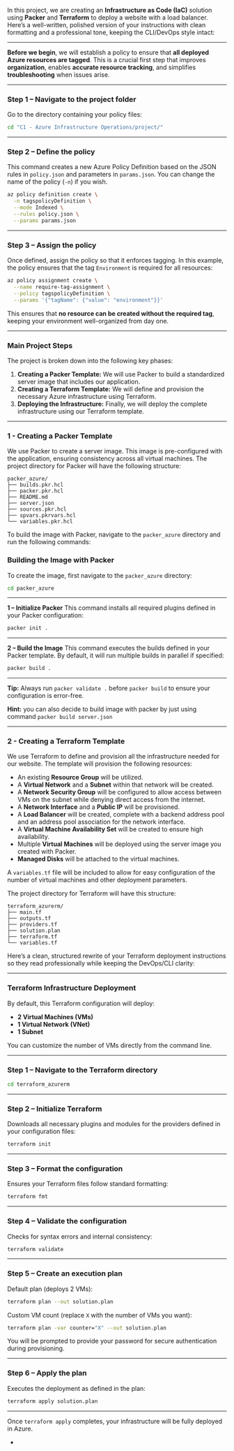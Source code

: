 In this project, we are creating an **Infrastructure as Code (IaC)** solution using **Packer** and **Terraform** to deploy a website with a load balancer.
Here’s a well-written, polished version of your instructions with clean formatting and a professional tone, keeping the CLI/DevOps style intact:

---

**Before we begin**, we will establish a policy to ensure that **all deployed Azure resources are tagged**.
This is a crucial first step that improves **organization**, enables **accurate resource tracking**, and simplifies **troubleshooting** when issues arise.

---

### **Step 1 – Navigate to the project folder**

Go to the directory containing your policy files:

```bash
cd "C1 - Azure Infrastructure Operations/project/"
```

---

### **Step 2 – Define the policy**

This command creates a new Azure Policy Definition based on the JSON rules in `policy.json` and parameters in `params.json`.
You can change the name of the policy (`-n`) if you wish.

```bash
az policy definition create \
  -n tagspolicyDefinition \
  --mode Indexed \
  --rules policy.json \
  --params params.json
```

---

### **Step 3 – Assign the policy**

Once defined, assign the policy so that it enforces tagging.
In this example, the policy ensures that the tag `Environment` is required for all resources:

```bash
az policy assignment create \
  --name require-tag-assignment \
  --policy tagspolicyDefinition \
  --params '{"tagName": {"value": "environment"}}'
```

This ensures that **no resource can be created without the required tag**, keeping your environment well-organized from day one.


-----

### Main Project Steps

The project is broken down into the following key phases:

1. **Creating a Packer Template:** We will use Packer to build a standardized server image that includes our application.
2. **Creating a Terraform Template:** We will define and provision the necessary Azure infrastructure using Terraform.
3. **Deploying the Infrastructure:** Finally, we will deploy the complete infrastructure using our Terraform template.

-----

### 1 - Creating a Packer Template

We use Packer to create a server image. This image is pre-configured with the application, ensuring consistency across all virtual machines. The project directory for Packer will have the following structure:

```
packer_azure/
├── builds.pkr.hcl
├── packer.pkr.hcl
├── README.md
├── server.json
├── sources.pkr.hcl
├── spvars.pkrvars.hcl
└── variables.pkr.hcl
```

To build the image with Packer, navigate to the `packer_azure` directory and run the following commands:

### **Building the Image with Packer**

To create the image, first navigate to the `packer_azure` directory:

```bash
cd packer_azure
```

---

**1 – Initialize Packer**
This command installs all required plugins defined in your Packer configuration:

```bash
packer init .
```

---

**2 – Build the Image**
This command executes the builds defined in your Packer template.
By default, it will run multiple builds in parallel if specified:

```bash
packer build .
```

---

**Tip:** Always run `packer validate .` before `packer build` to ensure your configuration is error-free.
  
**Hint:** you can also decide to build image with packer by just using command `packer build server.json` 
  
-----

### 2 - Creating a Terraform Template

We use Terraform to define and provision all the infrastructure needed for our website. The template will provision the following resources:

* An existing **Resource Group** will be utilized.
* A **Virtual Network** and a **Subnet** within that network will be created.
* A **Network Security Group** will be configured to allow access between VMs on the subnet while denying direct access from the internet.
* A **Network Interface** and a **Public IP** will be provisioned.
* A **Load Balancer** will be created, complete with a backend address pool and an address pool association for the network interface.
* A **Virtual Machine Availability Set** will be created to ensure high availability.
* Multiple **Virtual Machines** will be deployed using the server image you created with Packer.
* **Managed Disks** will be attached to the virtual machines.

A `variables.tf` file will be included to allow for easy configuration of the number of virtual machines and other deployment parameters.

The project directory for Terraform will have this structure:

```
terraform_azurerm/
├── main.tf
├── outputs.tf
├── providers.tf
├── solution.plan
├── terraform.tf
└── variables.tf
```
Here’s a clean, structured rewrite of your Terraform deployment instructions so they read professionally while keeping the DevOps/CLI clarity:

---

### **Terraform Infrastructure Deployment**

By default, this Terraform configuration will deploy:

* **2 Virtual Machines (VMs)**
* **1 Virtual Network (VNet)**
* **1 Subnet**

You can customize the number of VMs directly from the command line.

---

### **Step 1 – Navigate to the Terraform directory**

```bash
cd terraform_azurerm
```

---

### **Step 2 – Initialize Terraform**

Downloads all necessary plugins and modules for the providers defined in your configuration files:

```bash
terraform init
```

---

### **Step 3 – Format the configuration**

Ensures your Terraform files follow standard formatting:

```bash
terraform fmt
```

---

### **Step 4 – Validate the configuration**

Checks for syntax errors and internal consistency:

```bash
terraform validate
```

---

### **Step 5 – Create an execution plan**

Default plan (deploys 2 VMs):

```bash
terraform plan --out solution.plan
```

Custom VM count (replace `X` with the number of VMs you want):

```bash
terraform plan -var counter="X" --out solution.plan
```

You will be prompted to provide your password for secure authentication during provisioning.

---

### **Step 6 – Apply the plan**

Executes the deployment as defined in the plan:

```bash
terraform apply solution.plan
```

---

 Once `terraform apply` completes, your infrastructure will be fully deployed in Azure.

-